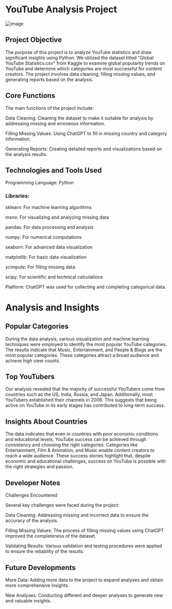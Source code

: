 # YouTube Analysis Project
![image](https://github.com/user-attachments/assets/d4b17b7f-12de-4504-a37c-91e4d5b29511)

## Project Objective
The purpose of this project is to analyze YouTube statistics and draw significant insights using Python. We utilized the dataset titled "Global YouTube Statistics.csv" from Kaggle to examine global popularity trends on YouTube and determine which categories are most successful for content creators. The project involves data cleaning, filling missing values, and generating reports based on the analysis.

## Core Functions
The main functions of the project include:

Data Cleaning: Cleaning the dataset to make it suitable for analysis by addressing missing and erroneous information.

Filling Missing Values: Using ChatGPT to fill in missing country and category information.

Generating Reports: Creating detailed reports and visualizations based on the analysis results.

## Technologies and Tools Used
Programming Language: Python

### Libraries:
sklearn: For machine learning algorithms

msno: For visualizing and analyzing missing data

pandas: For data processing and analysis

numpy: For numerical computations

seaborn: For advanced data visualization

matplotlib: For basic data visualization

ycimpute: For filling missing data

scipy: For scientific and technical calculations

Platform: ChatGPT was used for collecting and completing categorical data.

# Analysis and Insights

## Popular Categories
During the data analysis, various visualization and machine learning techniques were employed to identify the most popular YouTube categories. The results indicate that Music, Entertainment, and People & Blogs are the most popular categories. These categories attract a broad audience and achieve high view counts.

## Top YouTubers
Our analysis revealed that the majority of successful YouTubers come from countries such as the US, India, Russia, and Japan. Additionally, most YouTubers established their channels in 2006. This suggests that being active on YouTube in its early stages has contributed to long-term success.

## Insights About Countries
The data indicates that even in countries with poor economic conditions and educational levels, YouTube success can be achieved through consistency and choosing the right categories. Categories like Entertainment, Film & Animation, and Music enable content creators to reach a wide audience. These success stories highlight that, despite economic and educational challenges, success on YouTube is possible with the right strategies and passion.

## Developer Notes
Challenges Encountered

Several key challenges were faced during the project:

Data Cleaning: Addressing missing and incorrect data to ensure the accuracy of the analysis.

Filling Missing Values: The process of filling missing values using ChatGPT improved the completeness of the dataset.

Validating Results: Various validation and testing procedures were applied to ensure the reliability of the results.

## Future Developments
More Data: Adding more data to the project to expand analyses and obtain more comprehensive insights.

New Analyses: Conducting different and deeper analyses to generate new and valuable insights.
